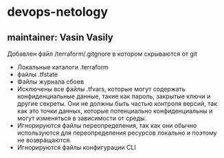 # devops-netology
## maintainer: Vasin Vasily

Добавлен файл /terraform/.gitgnore в котором скрываются от git
- Локальные каталоги .terraform
- файлы .tfstate
- Файлы журнала сбоев
- Исключены все файлы .tfvars, которые могут содержать конфиденциальные данные, такие как пароль, закрытые ключи и другие секреты. Они не должны быть частью контроля версий, так как это точки данных, которые потенциально конфиденциальны и могут изменяться в зависимости от среды.
- Игнорируются файлы переопределения, так как они обычно используются для переопределения ресурсов локально и поэтому не возвращаются.
- Игнорируются файлы конфигурации CLI